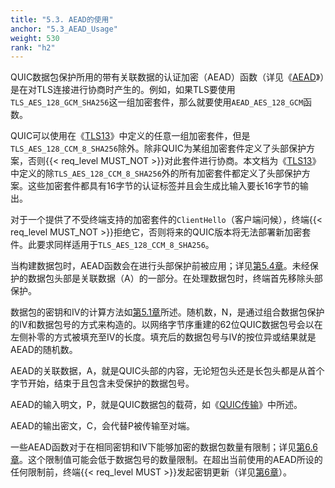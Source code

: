 ```yaml
---
title: "5.3. AEAD的使用"
anchor: "5.3_AEAD_Usage"
weight: 530
rank: "h2"
---
```


QUIC数据包保护所用的带有关联数据的认证加密（AEAD）函数（详见《[AEAD]()》）是在对TLS连接进行协商时产生的。例如，如果TLS要使用`TLS_AES_128_GCM_SHA256`这一组加密套件，那么就要使用`AEAD_AES_128_GCM`函数。

QUIC可以使用在《[TLS13]()》中定义的任意一组加密套件，但是`TLS_AES_128_CCM_8_SHA256`除外。除非QUIC为某组加密套件定义了头部保护方案，否则{{< req_level MUST_NOT >}}对此套件进行协商。本文档为《[TLS13]()》中定义的除`TLS_AES_128_CCM_8_SHA256`外的所有加密套件都定义了头部保护方案。这些加密套件都具有16字节的认证标签并且会生成比输入要长16字节的输出。

对于一个提供了不受终端支持的加密套件的`ClientHello`（客户端问候），终端{{< req_level MUST_NOT >}}拒绝它，否则将来的QUIC版本将无法部署新加密套件。此要求同样适用于`TLS_AES_128_CCM_8_SHA256`。

当构建数据包时，AEAD函数会在进行头部保护前被应用；详见[第5.4章]()。未经保护的数据包头部是关联数据（A）的一部分。在处理数据包时，终端首先移除头部保护。

数据包的密钥和IV的计算方法如[第5.1章]()所述。随机数，N，是通过组合数据包保护的IV和数据包号的方式来构造的。以网络字节序重建的62位QUIC数据包号会以在左侧补零的方式被填充至IV的长度。填充后的数据包号与IV的按位异或结果就是AEAD的随机数。

AEAD的关联数据，A，就是QUIC头部的内容，无论短包头还是长包头都是从首个字节开始，结束于且包含未受保护的数据包号。

AEAD的输入明文，P，就是QUIC数据包的载荷，如《[QUIC传输]()》中所述。

AEAD的输出密文，C，会代替P被传输至对端。

一些AEAD函数对于在相同密钥和IV下能够加密的数据包数量有限制；详见[第6.6章]()。这个限制值可能会低于数据包号的数量限制。在超出当前使用的AEAD所设的任何限制前，终端{{< req_level MUST >}}发起密钥更新（详见[第6章]()）。
